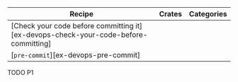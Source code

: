 | Recipe | Crates | Categories |
|--------|--------|------------|
| [Check your code before committing it][ex-devops-check-your-code-before-committing] |  |  |
| [`pre-commit`][ex-devops-pre-commit] |  |  |

<div class="hidden">
TODO P1
</div>

